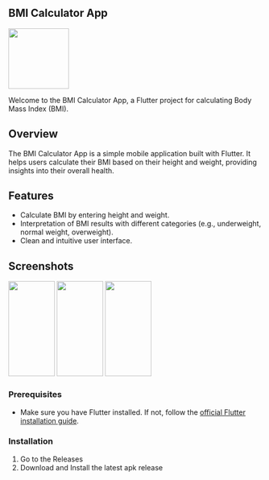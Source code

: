## BMI Calculator App

<img src = "https://github.com/HiraK7dev/Bmi-Calculator/assets/153591644/e08a3da6-6b7e-403a-acde-ace687be5dd4" width="120" height="120">

Welcome to the BMI Calculator App, a Flutter project for calculating Body Mass Index (BMI).

## Overview

The BMI Calculator App is a simple mobile application built with Flutter. It helps users calculate their BMI based on their height and weight, providing insights into their overall health.

## Features

- Calculate BMI by entering height and weight.
- Interpretation of BMI results with different categories (e.g., underweight, normal weight, overweight).
- Clean and intuitive user interface.

## Screenshots

<img src="https://github.com/HiraK7dev/Bmi-Calculator/assets/153591644/27126f45-5cdd-44b0-b42e-cf6d19bfc43b" height="189" width="92"> <img src="https://github.com/HiraK7dev/Bmi-Calculator/assets/153591644/01d56ab9-a630-44b4-a532-144bef1b5ad7" height="189" width="92"> <img src="https://github.com/HiraK7dev/Bmi-Calculator/assets/153591644/c7b71892-071c-4634-8157-8a2a07d9a1e0" height="189" width="92">

### Prerequisites

- Make sure you have Flutter installed. If not, follow the [official Flutter installation guide](https://flutter.dev/docs/get-started/install).

### Installation

1. Go to the Releases
2. Download and Install the latest apk release
